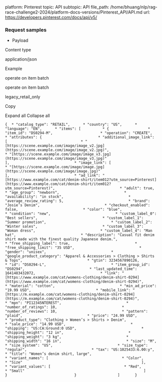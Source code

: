 platform: Pinterest
topic: API
subtopic: API
file_path: /home/bhuang/nlp/rag-race-challenge2-2024/platform-docs-versions/Pinterest_API/API.md
url: https://developers.pinterest.com/docs/api/v5/


### Request samples

* Payload

Content type

application/json

Example

operate on item batch

operate on item batch

legacy\_retail\_only

Copy

Expand all Collapse all

`{  * "catalog_type": "RETAIL",      * "country": "US",      * "language": "EN",      * "items": [          * {                  * "item_id": "DS0294-M",                      * "operation": "CREATE",                      * "attributes": {                          * "additional_image_link": [                                  * "[https://scene.example.com/image/image_v2.jpg](https://scene.example.com/image/image_v2.jpg)",                                      * "[https://scene.example.com/image/image_v3.jpg](https://scene.example.com/image/image_v3.jpg)"                                                       ],                              * "image_link": [                                  * "[https://scene.example.com/image/image.jpg](https://scene.example.com/image/image.jpg)"                                                       ],                              * "ad_link": "[https://www.example.com/cat/denim-shirt/item012?utm_source=Pinterest](https://www.example.com/cat/denim-shirt/item012?utm_source=Pinterest)",                              * "adult": true,                              * "age_group": "newborn",                              * "availability": "in stock",                              * "average_review_rating": 5,                              * "brand": "Josie’s Denim",                              * "checkout_enabled": false,                              * "color": "blue",                              * "condition": "new",                              * "custom_label_0": "Best sellers",                              * "custom_label_1": "Summer promotion",                              * "custom_label_2": "Winter sales",                              * "custom_label_3": "Woman dress",                              * "custom_label_4": "Man hat",                              * "description": "Casual fit denim shirt made with the finest quality Japanese denim.",                              * "free_shipping_label": true,                              * "free_shipping_limit": "35 USD",                              * "gender": "unisex",                              * "google_product_category": "Apparel & Accessories > Clothing > Shirts & Tops",                              * "gtin": 3234567890126,                              * "id": "DS0294-L",                              * "item_group_id": "DS0294",                              * "last_updated_time": 1641483432072,                              * "link": "[https://www.example.com/cat/womens-clothing/denim-shirt-0294](https://www.example.com/cat/womens-clothing/denim-shirt-0294)",                              * "material": "cotton",                              * "min_ad_price": "19.99 USD",                              * "mobile_link": "[https://m.example.com/cat/womens-clothing/denim-shirt-0294](https://m.example.com/cat/womens-clothing/denim-shirt-0294)",                              * "mpn": "PI12345NTEREST",                              * "number_of_ratings": 10,                              * "number_of_reviews": 10,                              * "pattern": "plaid",                              * "price": "24.99 USD",                              * "product_type": "Clothing > Women’s > Shirts > Denim",                              * "sale_price": "14.99 USD",                              * "shipping": "US:CA:Ground:0 USD",                              * "shipping_height": "12 in",                              * "shipping_weight": "3 kg",                              * "shipping_width": "16 in",                              * "size": "M",                              * "size_system": "US",                              * "size_type": "regular",                              * "tax": "US:1025433:6.00:y",                              * "title": "Women’s denim shirt, large",                              * "variant_names": [                                  * "Color",                                      * "Size"                                                       ],                              * "variant_values": [                                  * "Red",                                      * "Small"                                                       ]                                           }                               }                   ]       }`